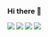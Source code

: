 ### Hi there 👋

![](https://raw.githubusercontent.com/manhleodz/github-stats/master/generated/overview.svg#gh-dark-mode-only)
![](https://raw.githubusercontent.com/manhleodz/github-stats/master/generated/overview.svg#gh-light-mode-only)
![](https://raw.githubusercontent.com/manhleodz/github-stats/master/generated/languages.svg#gh-dark-mode-only)
![](https://raw.githubusercontent.com/manhleodz/github-stats/master/generated/languages.svg#gh-light-mode-only)

<!--
**manhleodz/manhleodz** is a ✨ _special_ ✨ repository because its `README.md` (this file) appears on your GitHub profile.

Here are some ideas to get you started:

- 🔭 I’m currently working on ...
- 🌱 I’m currently learning ...
- 👯 I’m looking to collaborate on ...
- 🤔 I’m looking for help with ...
- 💬 Ask me about ...
- 📫 How to reach me: ...
- 😄 Pronouns: ...
- ⚡ Fun fact: ...
-->
